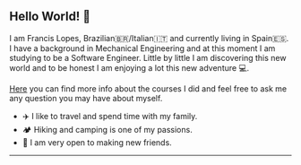## Hello World! 👋

I am Francis Lopes, Brazilian:brazil:/Italian:it: and currently living in Spain:es:. I have a background in Mechanical Engineering and at this moment I am studying to be a Software Engineer. Little by little I am discovering this new world and to be honest I am enjoying a lot this new adventure 💻.

[Here](https://github.com/francislopes/education/blob/main/README.md) you can find more info about the courses I did and feel free to ask me any question you may have about myself. 

- ✈️ I like to travel and spend time with my family.
- 🏕️ Hiking and camping is one of my passions.
- 🙂 I am very open to making new friends.

***
